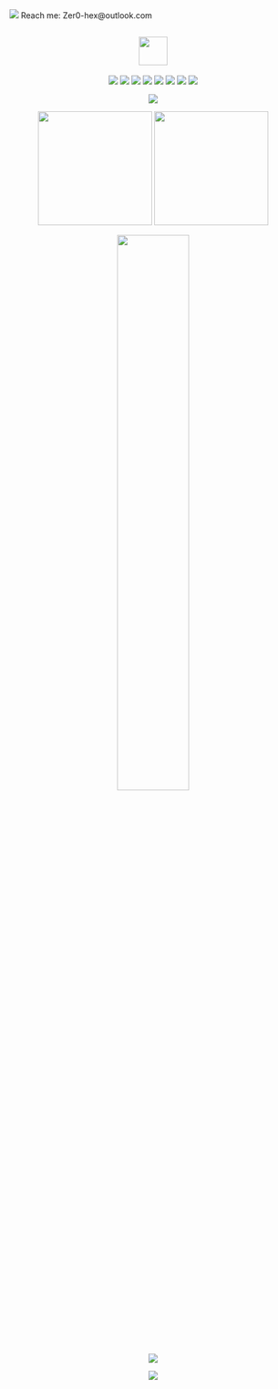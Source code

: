 <img src="https://img.shields.io/badge/Github-Zer0--hex-brightgreen" /> 
Reach me: Zer0-hex@outlook.com

<h2 align="center"><img src="https://media1.giphy.com/media/ES4Vcv8zWfIt2/giphy.gif?cid=790b7611b0f16531e93d5ab444808353d95ca93a6a0f647d&rid=giphy.gif&ct=g" width="50"></h2>
<p align="center">
<img src="https://img.shields.io/badge/-C-black?style=flat-square&logo=C"/>
<img src="https://img.shields.io/badge/-Python-black?style=flat-square&logo=Python"/>
<img src="https://img.shields.io/badge/-Go-black?style=flat-square&logo=Go"/>
<img src="https://img.shields.io/badge/-Rust-black?style=flat-square&logo=Rust"/>
<img src="https://img.shields.io/badge/-Shell-black?style=flat-square&logo=Shell"/>
<img src="https://img.shields.io/badge/-Linux-black?style=flat-square&logo=Linux"/>
<img src="https://img.shields.io/badge/-Git-black?style=flat-square&logo=git"/>
<img src="https://img.shields.io/badge/-GitHub-black?style=flat-square&logo=github"/>
</p>

<p align="center">
  <img src = "https://github-profile-trophy.vercel.app/?username=zer0-hex&theme=monokai" >
</p>

<p align="center">
  <img height=200 src="https://github-readme-stats.vercel.app/api?username=zer0-hex&show_icons=true&theme=aura" >
  <img height=200 src="https://github-readme-stats.vercel.app/api/top-langs/?username=zer0-hex&theme=radical" >
</p>

<p align = "center">
<img width="50%" src="https://github-readme-streak-stats.herokuapp.com/?user=zer0-hex&show_icons=true&locale=en&layout=compact&theme=radical" />
</p>

<p align = "center">
 <img src="https://activity-graph.herokuapp.com/graph?username=zer0-hex&theme=dracula">
</p>



<p align="center">
  <img src="https://github-readme-stats.vercel.app/api/pin/?username=zer0-hex&repo=nnz&theme=buefy" >
</p>

<!--
✨🔭🌱👯🤔💬📫😄⚡📫💬✉️🕹️💞️🦞🥬🐓👀🚪👋

<a href="https://github.com/anuraghazra/github-readme-stats">
  <img align="center" src="https://github-readme-stats.vercel.app/api/pin/?username=zer0-hex&repo=nnz&theme=buefy" />
</a>
-->


